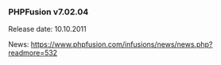### PHPFusion v7.02.04
Release date: 10.10.2011

News: https://www.phpfusion.com/infusions/news/news.php?readmore=532
